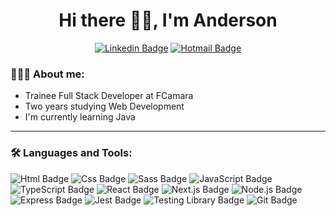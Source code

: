 <div align="center">
   <h1>Hi there 👋🏽, I'm Anderson</h1>      

  [![Linkedin Badge](https://img.shields.io/badge/Linkedin-0077B5?style=for-the-badge&logo=linkedin&logoColor=white&link=https://www.linkedin.com/in/anderson-fonseca-b459a0177/)](https://www.linkedin.com/in/anderson-fonseca99/)
  [![Hotmail Badge](https://img.shields.io/badge/Email-0078D4?style=for-the-badge&logo=microsoft-outlook&logoColor=white)](mailto:andersonfonseca1999@hotmail.com?Subject)
</div>
  
### 👨🏾‍💻 About me:  
- Trainee Full Stack Developer at FCamara 
- Two years studying Web Development 
- I'm currently learning Java
___

### 🛠 Languages and Tools:
![Html Badge](https://img.shields.io/badge/HTML5-E34F26?style=for-the-badge&logo=html5&logoColor=white)
![Css Badge](https://img.shields.io/badge/CSS3-1572B6?style=for-the-badge&logo=css3&logoColor=white)
![Sass Badge](https://img.shields.io/badge/Sass-CC6699?style=for-the-badge&logo=sass&logoColor=white)
![JavaScript Badge](https://img.shields.io/badge/JavaScript-F7DF1E?style=for-the-badge&logo=javascript&logoColor=black)
![TypeScript Badge](https://img.shields.io/badge/TypeScript-007ACC?style=for-the-badge&logo=typescript&logoColor=white)
![React Badge](https://img.shields.io/badge/React-20232A?style=for-the-badge&logo=react&logoColor=61DAFB)
![Next.js Badge](https://img.shields.io/badge/Next.js-20232A?&style=for-the-badge&logo=Next.js&logoColor=Black)
![Node.js Badge](https://img.shields.io/badge/Node.js-43853D?style=for-the-badge&logo=node.js&logoColor=white)
![Express Badge](https://img.shields.io/badge/Express.js-404D59?style=for-the-badge&logo=express)
![Jest Badge](https://img.shields.io/badge/jest-99424F?&style=for-the-badge&logo=jest&logoColor=#99424Fe)
![Testing Library Badge](https://img.shields.io/badge/React_Testing_Library-BC1A19?&style=for-the-badge&logo=testing-library&logoColor=#BC1A19)
![Git Badge](https://img.shields.io/badge/git%20-%23F05033.svg?&style=for-the-badge&logo=git&logoColor=white)
